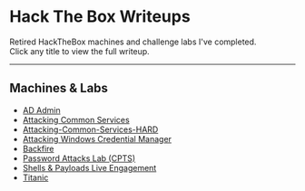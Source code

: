 # Hack The Box Writeups

Retired HackTheBox machines and challenge labs I've completed.  
Click any title to view the full writeup.

---

## Machines & Labs
- [AD Admin](AD-Admin_Lab.md)
- [Attacking Common Services](Attacking-Common-Services-HARD.md)
- [Attacking-Common-Services-HARD](Attacking-Common-Services-HARD.md
)
- [Attacking Windows Credential Manager](Attacking_Windows_Credential%20_Manager.md)
- [Backfire](Backfire.md)
- [Password Attacks Lab (CPTS)](Password-Attacks-Lab-CPTS.md)
- [Shells & Payloads Live Engagement](Shells%26Payloads-Live-Engagement.md)  <!-- encode & as %26 -->
- [Titanic](Titanic.md)
